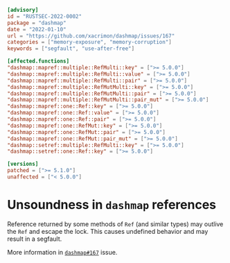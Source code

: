 ```toml
[advisory]
id = "RUSTSEC-2022-0002"
package = "dashmap"
date = "2022-01-10"
url = "https://github.com/xacrimon/dashmap/issues/167"
categories = ["memory-exposure", "memory-corruption"]
keywords = ["segfault", "use-after-free"]

[affected.functions]
"dashmap::mapref::multiple::RefMulti::key" = [">= 5.0.0"]
"dashmap::mapref::multiple::RefMulti::value" = [">= 5.0.0"]
"dashmap::mapref::multiple::RefMulti::pair" = [">= 5.0.0"]
"dashmap::mapref::multiple::RefMutMulti::key" = [">= 5.0.0"]
"dashmap::mapref::multiple::RefMutMulti::pair" = [">= 5.0.0"]
"dashmap::mapref::multiple::RefMutMulti::pair_mut" = [">= 5.0.0"]
"dashmap::mapref::one::Ref::key" = [">= 5.0.0"]
"dashmap::mapref::one::Ref::value" = [">= 5.0.0"]
"dashmap::mapref::one::Ref::pair" = [">= 5.0.0"]
"dashmap::mapref::one::RefMut::key" = [">= 5.0.0"]
"dashmap::mapref::one::RefMut::pair" = [">= 5.0.0"]
"dashmap::mapref::one::RefMut::pair_mut" = [">= 5.0.0"]
"dashmap::setref::multiple::RefMulti::key" = [">= 5.0.0"]
"dashmap::setref::one::Ref::key" = [">= 5.0.0"]

[versions]
patched = [">= 5.1.0"]
unaffected = ["< 5.0.0"]
```

# Unsoundness in `dashmap` references

Reference returned by some methods of `Ref` (and similar types) may outlive the `Ref` and escape the lock.
This causes undefined behavior and may result in a segfault.

More information in [`dashmap#167`](https://github.com/xacrimon/dashmap/issues/167) issue.
